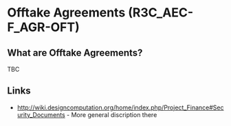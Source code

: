 # Offtake Agreements (R3C_AEC-F_AGR-OFT)

## What are Offtake Agreements?
TBC

## Links
* http://wiki.designcomputation.org/home/index.php/Project_Finance#Security_Documents - More general discription there
